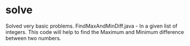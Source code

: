 # solve
Solved very basic problems.
  FindMaxAndMinDiff.java - In a given list of integers. This code will help to find the Maximum and Minimum difference between two numbers.
